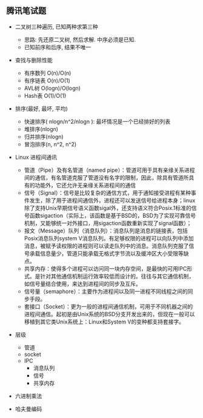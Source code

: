 腾讯笔试题
---

- 二叉树三种遍历, 已知两种求第三种
	- 思路: 先还原二叉树, 然后求解. 中序必须是已知.
	- 已知前序和后序, 结果不唯一


- 查找与删除性能
	- 有序数列 O(n)/O(n)
	- 有序链表 O(n)/O(1)
	- AVL树 O(logn)/O(logn)
	- Hash表 O(1)/O(1)


- 排序(最好, 最坏, 平均)
	- 快速排序( nlogn/n^2/nlogn ): 最坏情况是一个已经排好的列表
	- 堆排序(nlogn)
	- 归并排序(nlogn)
	- 冒泡排序(n, n^2, n^2)


- Linux 进程间通讯
	- 管道（Pipe）及有名管道（named pipe）：管道可用于具有亲缘关系进程间的通信，有名管道克服了管道没有名字的限制，因此，除具有管道所具有的功能外，它还允许无亲缘关系进程间的通信
	- 信号（Signal）：信号是比较复杂的通信方式，用于通知接受进程有某种事件发生，除了用于进程间通信外，进程还可以发送信号给进程本身；linux除了支持Unix早期信号语义函数sigal外，还支持语义符合Posix.1标准的信号函数sigaction（实际上，该函数是基于BSD的，BSD为了实现可靠信号机制，又能够统一对外接口，用sigaction函数重新实现了signal函数）；
	- 报文（Message）队列（消息队列）：消息队列是消息的链接表，包括Posix消息队列system V消息队列。有足够权限的进程可以向队列中添加消息，被赋予读权限的进程则可以读走队列中的消息。消息队列克服了信号承载信息量少，管道只能承载无格式字节流以及缓冲区大小受限等缺点。
	- 共享内存：使得多个进程可以访问同一块内存空间，是最快的可用IPC形式。是针对其他通信机制运行效率较低而设计的。往往与其它通信机制，如信号量结合使用，来达到进程间的同步及互斥。
	- 信号量（semaphore）：主要作为进程间以及同一进程不同线程之间的同步手段。
	- 套接口（Socket）：更为一般的进程间通信机制，可用于不同机器之间的进程间通信。起初是由Unix系统的BSD分支开发出来的，但现在一般可以移植到其它类Unix系统上：Linux和System V的变种都支持套接字。

	
- 层级
	- 管道
	- socket
	- IPC
		- 消息队列
		- 信号
		- 共享内存
	
	
- 六进制乘法


- 哈夫曼编码

	